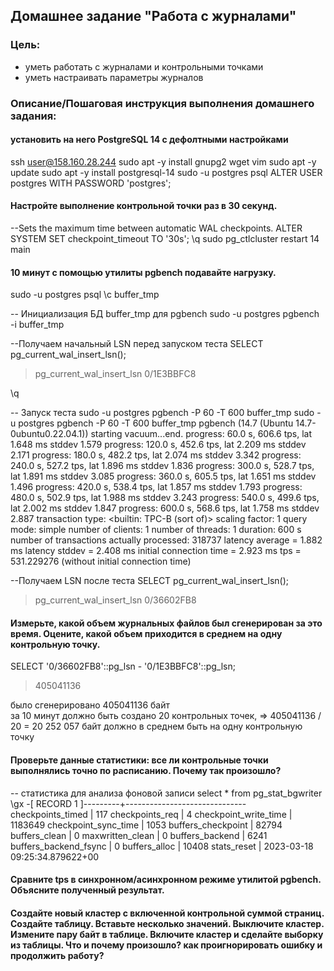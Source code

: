 ## Домашнее задание "Работа с журналами"

### Цель:
-   уметь работать с журналами и контрольными точками
-   уметь настраивать параметры журналов

### Описание/Пошаговая инструкция выполнения домашнего задания:

####   установить на него PostgreSQL 14 с дефолтными настройками
ssh user@158.160.28.244
sudo apt -y install gnupg2 wget vim
sudo apt -y update
sudo apt -y install postgresql-14
sudo -u postgres psql
ALTER USER postgres WITH PASSWORD 'postgres';


#### Настройте выполнение контрольной точки раз в 30 секунд.

--Sets the maximum time between automatic WAL checkpoints.
ALTER SYSTEM SET checkpoint_timeout TO '30s';
\q
sudo pg_ctlcluster restart 14 main

#### 10 минут c помощью утилиты pgbench подавайте нагрузку.

sudo -u postgres psql
\c buffer_tmp


-- Инициализация БД buffer_tmp для pgbench
sudo -u postgres pgbench -i buffer_tmp

--Получаем начальный LSN перед запуском теста
SELECT pg_current_wal_insert_lsn();
>pg_current_wal_insert_lsn
>0/1E3BBFC8

\q

-- Запуск теста 
sudo -u postgres pgbench -P 60 -T 600 buffer_tmp
sudo -u postgres pgbench -P 60 -T 600 buffer_tmp
pgbench (14.7 (Ubuntu 14.7-0ubuntu0.22.04.1))
starting vacuum...end.
progress: 60.0 s, 606.6 tps, lat 1.648 ms stddev 1.579
progress: 120.0 s, 452.6 tps, lat 2.209 ms stddev 2.171
progress: 180.0 s, 482.2 tps, lat 2.074 ms stddev 3.342
progress: 240.0 s, 527.2 tps, lat 1.896 ms stddev 1.836
progress: 300.0 s, 528.7 tps, lat 1.891 ms stddev 3.085
progress: 360.0 s, 605.5 tps, lat 1.651 ms stddev 1.496
progress: 420.0 s, 538.4 tps, lat 1.857 ms stddev 1.793
progress: 480.0 s, 502.9 tps, lat 1.988 ms stddev 3.243
progress: 540.0 s, 499.6 tps, lat 2.002 ms stddev 1.847
progress: 600.0 s, 568.6 tps, lat 1.758 ms stddev 2.887
transaction type: <builtin: TPC-B (sort of)>
scaling factor: 1
query mode: simple
number of clients: 1
number of threads: 1
duration: 600 s
number of transactions actually processed: 318737
latency average = 1.882 ms
latency stddev = 2.408 ms
initial connection time = 2.923 ms
tps = 531.229276 (without initial connection time)

--Получаем LSN после теста
SELECT pg_current_wal_insert_lsn();
>pg_current_wal_insert_lsn
 >0/36602FB8
 
 
#### Измерьте, какой объем журнальных файлов был сгенерирован за это время. Оцените, какой объем приходится в среднем на одну контрольную точку.

 SELECT '0/36602FB8'::pg_lsn - '0/1E3BBFC8'::pg_lsn;
> 405041136

было сгенерировано 405041136 байт  
за 10 минут должно быть создано 20 контрольных точек, => 405041136 / 20 = 20 252 057 байт должно в среднем быть на одну контрольную точку

#### Проверьте данные статистики: все ли контрольные точки выполнялись точно по расписанию. Почему так произошло?
-- статистика для анализа фоновой записи
select * from pg_stat_bgwriter \gx
-[ RECORD 1 ]---------+------------------------------
checkpoints_timed     | 117
checkpoints_req       | 4
checkpoint_write_time | 1183649
checkpoint_sync_time  | 1053
buffers_checkpoint    | 82794
buffers_clean         | 0
maxwritten_clean      | 0
buffers_backend       | 6241
buffers_backend_fsync | 0
buffers_alloc         | 10408
stats_reset           | 2023-03-18 09:25:34.879622+00

#### Сравните tps в синхронном/асинхронном режиме утилитой pgbench. Объясните полученный результат.


####  Создайте новый кластер с включенной контрольной суммой страниц. Создайте таблицу. Вставьте несколько значений. Выключите кластер. Измените пару байт в таблице. Включите кластер и сделайте выборку из таблицы. Что и почему произошло? как проигнорировать ошибку и продолжить работу?

<!--stackedit_data:
eyJoaXN0b3J5IjpbNzc3Njg5NzA4LC0zMzI1Njk0MzksLTE0ND
g5MDI2MjksLTE5MjQ3Njk3MTIsLTIxMDg0OTM1MSwxNTQ1MzI5
OTg3LDIwMTI0NjgxOTcsLTM0OTI2Mjg4NSwxMDIxMDA0MDI0LC
0xOTkxNTAxOTE0XX0=
-->